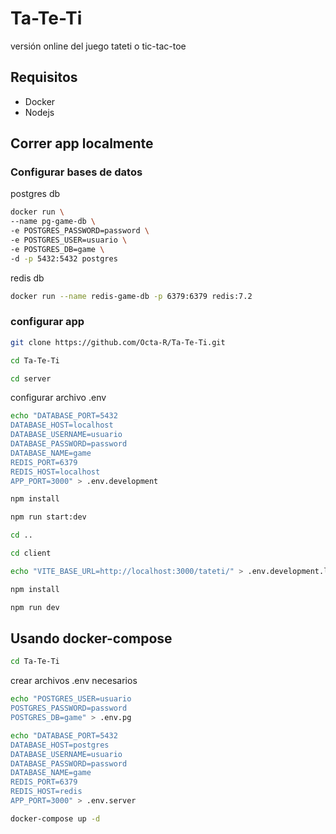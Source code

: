 # Ta-Te-Ti

versión online del juego tateti o tic-tac-toe

## Requisitos

- Docker
- Nodejs

## Correr app localmente

### Configurar bases de datos

postgres db

```bash
docker run \
--name pg-game-db \
-e POSTGRES_PASSWORD=password \
-e POSTGRES_USER=usuario \
-e POSTGRES_DB=game \
-d -p 5432:5432 postgres
```

redis db

```bash
docker run --name redis-game-db -p 6379:6379 redis:7.2
```

### configurar app

```bash
git clone https://github.com/Octa-R/Ta-Te-Ti.git
```

```bash
cd Ta-Te-Ti
```

```bash
cd server
```

configurar archivo .env

```bash
echo "DATABASE_PORT=5432
DATABASE_HOST=localhost
DATABASE_USERNAME=usuario
DATABASE_PASSWORD=password
DATABASE_NAME=game
REDIS_PORT=6379
REDIS_HOST=localhost
APP_PORT=3000" > .env.development
```

```bash
npm install
```

```bash
npm run start:dev
```

```bash
cd ..
```

```bash
cd client
```

```bash
echo "VITE_BASE_URL=http://localhost:3000/tateti/" > .env.development.local
```

```bash
npm install
```

```bash
npm run dev
```

## Usando docker-compose

```bash
cd Ta-Te-Ti
```

crear archivos .env necesarios

```bash
echo "POSTGRES_USER=usuario
POSTGRES_PASSWORD=password
POSTGRES_DB=game" > .env.pg
```

```bash
echo "DATABASE_PORT=5432
DATABASE_HOST=postgres
DATABASE_USERNAME=usuario
DATABASE_PASSWORD=password
DATABASE_NAME=game
REDIS_PORT=6379
REDIS_HOST=redis
APP_PORT=3000" > .env.server
```

```bash
docker-compose up -d
```
